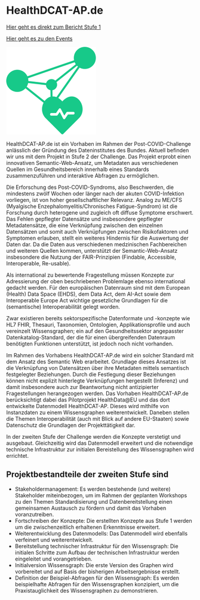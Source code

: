 # HealthDCAT-AP.de

[Hier geht es direkt zum Bericht Stufe 1](/report_stage_1.md)

[Hier geht es zu den Events](/events.md)



![Logo HealthDCAT-AP.de](https://github.com/HealthDCAT-AP-de/healthdcat-ap.de/blob/main/images/logo_small.png?raw=true)


HealthDCAT-AP.de ist ein Vorhaben im Rahmen der Post-COVID-Challenge anlässlich der Gründung des Dateninstitutes des Bundes. Aktuell befinden wir uns mit dem Projekt in Stufe 2 der Challenge.
Das Projekt erprobt einen innovativen Semantic-Web-Ansatz, um Metadaten aus verschiedenen Quellen im Gesundheitsbereich innerhalb eines Standards zusammenzuführen und interaktive Abfragen zu ermöglichen.

Die Erforschung des Post-COVID-Syndroms, also Beschwerden, die mindestens zwölf Wochen oder länger nach der akuten COVID-Infektion vorliegen, ist von hoher gesellschaftlicher Relevanz. Analog zu ME/CFS (Myalgische Enzephalomyelitis/Chronisches Fatigue-Syndrom) ist die Forschung durch heterogene und zugleich oft diffuse Symptome erschwert. Das Fehlen gepflegter Datensätze und insbesondere gepflegter Metadatensätze, die eine Verknüpfung zwischen den einzelnen Datensätzen und somit auch Verknüpfungen zwischen Risikofaktoren und Symptomen erlauben, stellt ein weiteres Hindernis für die Auswertung der Daten dar. Da die Daten aus verschiedenen medzinischen Fachbereichen und weiteren Quellen kommen, unterstützt der Semantic-Web-Ansatz insbesondere die Nutzung der FAIR-Prinzipien (Findable, Accessible, Interoperable, Re-usable).

Als international zu bewertende Fragestellung müssen Konzepte zur Adressierung der oben beschriebenen Problemlage ebenso international gedacht werden.
Für den europäischen Datenraum sind mit dem European (Health) Data Space (EHDS), dem Data Act, dem AI-Act sowie dem Interoperable Europe Act wichtige gesetzliche Grundlagen für die (semantische) Interoperabilität gelegt worden.

Zwar existieren bereits sektorspezifische Datenformate und -konzepte wie HL7 FHIR, Thesauri, Taxonomien, Ontologien, Applikationsprofile und auch vereinzelt Wissensgraphen; ein auf den Gesundheitssektor angepasster Datenkatalog-Standard, der die für einen übergreifenden Datenraum benötigten Funktionen unterstützt, ist jedoch noch nicht vorhanden.

Im Rahmen des Vorhabens HealthDCAT-AP.de wird ein solcher Standard mit dem Ansatz des Semantic Web erarbeitet. Grundlage dieses Ansatzes ist die Verknüpfung von Datensätzen über ihre Metadaten mittels semantisch festgelegter Beziehungen. Durch die Festlegung dieser Beziehungen können nicht explizit hinterlegte Verknüpfungen hergestellt (Inferenz) und damit insbesondere auch zur Beantwortung nicht antizipierter Fragestellungen herangezogen werden.
Das Vorhaben HealthDCAT-AP.de berücksichtigt dabei das Pilotprojekt HealthData@EU und das dort entwickelte Datenmodell HealthDCAT-AP. Dieses wird mithilfe von Instanzdaten zu einem Wissensgraphen weiterentwickelt. Daneben stellen die Themen Interoperabilität (auch mit Blick auf andere EU-Staaten) sowie Datenschutz die Grundlagen der Projekttätigkeit dar.

In der zweiten Stufe der Challenge werden die Konzepte verstetigt und ausgebaut. Gleichzeitig wird das Datenmodell erweitert und die notwendige technische Infrastruktur zur initialen Bereistellung des Wissensgraphen wird errichtet.

## Projektbestandteile der zweiten Stufe sind

* Stakeholdermanagement: Es werden bestehende (und weitere) Stakeholder miteinbezogen, um im Rahmen der geplanten Workshops zu den Themen Standardisierung und Datenbereitstellung einen gemeinsamen Austausch zu fördern und damit das Vorhaben voranzutreiben.
* Fortschreiben der Konzepte: Die erstellten Konzepte aus Stufe 1 werden um die zwischenzeitlich erhaltenen Erkenntnisse erweitert.
* Weiterentwicklung des Datenmodells: Das Datenmodell wird ebenfalls verfeinert und weiterentwickelt.
* Bereitstellung technischer Infrastruktur für den Wissensgraph: Die initialen Schritte zum Aufbau der technischen Infrastruktur werden eingeleitet und vorangetrieben.
* Initialversion Wissensgraph: Die erste Version des Graphen wird vorbereitet und auf Basis der bisherigen Arbeitsergebnisse erstellt.
* Definition der Beispiel-Abfragen für den Wissensgraph: Es werden beispielhafte Abfragen für den Wissensgraphen konzipiert, um die Praxistauglichkeit des Wissensgraphen zu demonstrieren.
